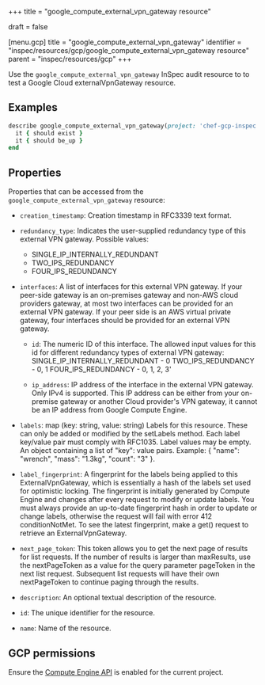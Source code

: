 +++
title = "google_compute_external_vpn_gateway resource"

draft = false


[menu.gcp]
title = "google_compute_external_vpn_gateway"
identifier = "inspec/resources/gcp/google_compute_external_vpn_gateway resource"
parent = "inspec/resources/gcp"
+++

Use the `google_compute_external_vpn_gateway` InSpec audit resource to to test a Google Cloud externalVpnGateway resource.

## Examples

```ruby
describe google_compute_external_vpn_gateway(project: 'chef-gcp-inspec', name: 'external-gateway') do
  it { should exist }
  it { should be_up }
end
```

## Properties

Properties that can be accessed from the `google_compute_external_vpn_gateway` resource:


  * `creation_timestamp`: Creation timestamp in RFC3339 text format.

  * `redundancy_type`: Indicates the user-supplied redundancy type of this external VPN gateway.
  Possible values:
    * SINGLE_IP_INTERNALLY_REDUNDANT
    * TWO_IPS_REDUNDANCY
    * FOUR_IPS_REDUNDANCY

  * `interfaces`: A list of interfaces for this external VPN gateway. If your peer-side gateway is an on-premises gateway and non-AWS cloud providers gateway, at most two interfaces can be provided for an external VPN gateway. If your peer side is an AWS virtual private gateway, four interfaces should be provided for an external VPN gateway.

    * `id`: The numeric ID of this interface. The allowed input values for this id for different redundancy types of external VPN gateway: SINGLE_IP_INTERNALLY_REDUNDANT - 0 TWO_IPS_REDUNDANCY - 0, 1 FOUR_IPS_REDUNDANCY - 0, 1, 2, 3'

    * `ip_address`: IP address of the interface in the external VPN gateway. Only IPv4 is supported. This IP address can be either from your on-premise gateway or another Cloud provider's VPN gateway, it cannot be an IP address from Google Compute Engine.

  * `labels`: map (key: string, value: string) Labels for this resource. These can only be added or modified by the setLabels method. Each label key/value pair must comply with RFC1035. Label values may be empty. An object containing a list of "key": value pairs. Example: { "name": "wrench", "mass": "1.3kg", "count": "3" }.

  * `label_fingerprint`: A fingerprint for the labels being applied to this ExternalVpnGateway, which is essentially a hash of the labels set used for optimistic locking. The fingerprint is initially generated by Compute Engine and changes after every request to modify or update labels. You must always provide an up-to-date fingerprint hash in order to update or change labels, otherwise the request will fail with error 412 conditionNotMet. To see the latest fingerprint, make a get() request to retrieve an ExternalVpnGateway.

  * `next_page_token`: This token allows you to get the next page of results for list requests. If the number of results is larger than maxResults, use the nextPageToken as a value for the query parameter pageToken in the next list request. Subsequent list requests will have their own nextPageToken to continue paging through the results.

  * `description`: An optional textual description of the resource.

  * `id`: The unique identifier for the resource.

  * `name`: Name of the resource.


## GCP permissions

Ensure the [Compute Engine API](https://console.cloud.google.com/apis/library/compute.googleapis.com/) is enabled for the current project.
